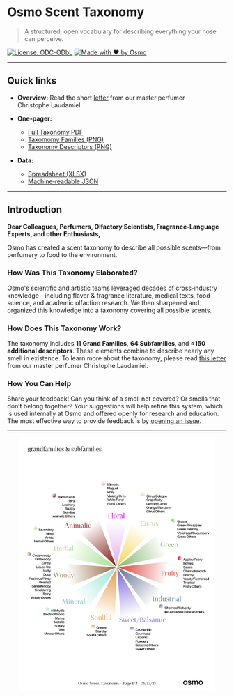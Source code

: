 # Osmo Scent Taxonomy

> A structured, open vocabulary for describing everything your nose can perceive.

[![License: ODC-ODbL](https://img.shields.io/badge/license-ODbL-red.svg)](https://github.com/osmoai/taxonomy/blob/main/LICENSE.md)
[![Made with ❤️ by Osmo](https://img.shields.io/badge/made%20by-Osmo-blue)](https://www.osmo.ai)

---

## Quick links

* **Overview:** Read the short [letter](https://www.generationbyosmo.com/blog/osmo-scent-taxonomy) from our master perfumer Christophe Laudamiel.
* **One‑pager:**

  * [Full Taxonomy PDF](https://raw.githubusercontent.com/osmoai/taxonomy/refs/heads/main/data/taxonomy.pdf)
  * [Taxomomy Families (PNG)](https://raw.githubusercontent.com/osmoai/taxonomy/refs/heads/main/data/families.png)
  * [Taxonomy Descriptors (PNG)](https://raw.githubusercontent.com/osmoai/taxonomy/refs/heads/main/data/descriptors.png)
* **Data:**

  * [Spreadsheet (XLSX)](https://raw.githubusercontent.com/osmoai/taxonomy/refs/heads/main/data/taxonomy.xlsx)
  * [Machine‑readable JSON](https://raw.githubusercontent.com/osmoai/taxonomy/refs/heads/main/data/taxonomy.json)

---

## Introduction

**Dear Colleagues, Perfumers, Olfactory Scientists, Fragrance‑Language Experts, and other Enthusiasts,**

Osmo has created a scent taxonomy to describe all possible scents—from perfumery to food to the environment.

### How Was This Taxonomy Elaborated?

Osmo's scientific and artistic teams leveraged decades of cross‑industry knowledge—including flavor & fragrance literature, medical texts, food science, and academic olfaction research. We then sharpened and organized this knowledge into a taxonomy covering all possible scents.

### How Does This Taxonomy Work?

The taxonomy includes **11 Grand Families**, **64 Subfamilies**, and **≈150 additional descriptors**. These elements combine to describe nearly any smell in existence. To learn more about the taxonomy, please read [this letter](https://www.generationbyosmo.com/blog/osmo-scent-taxonomy) from our master perfumer Christophe Laudamiel.

### How You Can Help

Share your feedback! Can you think of a smell not covered? Or smells that don’t belong together? Your suggestions will help refine this system, which is used internally at Osmo and offered openly for research and education.  The most effective way to provide feedback is by [opening an issue](https://github.com/osmoai/taxonomy/issues/new). 

---

<p align="center">
  <img src="https://raw.githubusercontent.com/osmoai/taxonomy/refs/heads/main/data/families.png" alt="Osmo Scent Taxonomy Families" width="450">
</p>

